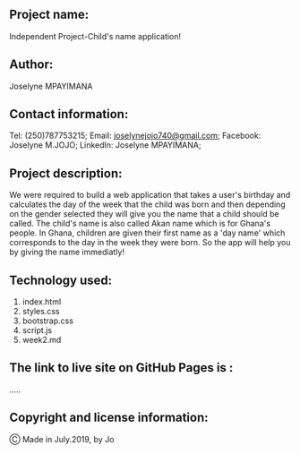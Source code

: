 ## Project name:

Independent Project-Child's name application!

## Author:

Joselyne MPAYIMANA

## Contact information:

Tel: (250)787753215;
Email: joselynejojo740@gmail.com;
Facebook: Joselyne M.JOJO;
LinkedIn: Joselyne MPAYIMANA;

## Project description:

 We were required to build a web application that takes a user's birthday and calculates the day of the week that the child was born and then depending on the gender selected they will give you the name that a child should be called. The child's name is also called Akan name which is for Ghana's people. In Ghana, children are given their first name as a 'day name' which corresponds to the day in the week they were born. So the app will help you by giving the name immediatly!

 ## Technology used:

 1. index.html
 2. styles.css
 3. bootstrap.css
 4. script.js
 5. week2.md
 
 ## The link to live site on GitHub Pages is :

 .....

 ## Copyright and license information:

 &#9400; Made in July.2019, by Jo